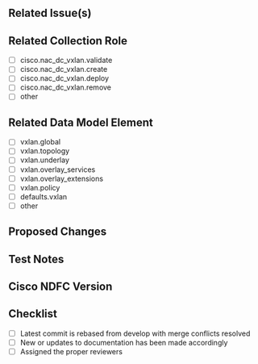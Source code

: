 <!--- Please ensure that the WIP label is not being applied if ready for review -->
<!--- If the wip label is applied to your PR, no one will look at it -->
<!--- Please feel free to ask for help -->

## Related Issue(s)
<!--- Please link the relevant issue(s) -->


## Related Collection Role
<!-- If a new role to the collection, please specify -->
* [ ] cisco.nac_dc_vxlan.validate
* [ ] cisco.nac_dc_vxlan.create
* [ ] cisco.nac_dc_vxlan.deploy
* [ ] cisco.nac_dc_vxlan.remove
* [ ] other

## Related Data Model Element
<!-- If a new element to the data model, please specify -->
* [ ] vxlan.global
* [ ] vxlan.topology
* [ ] vxlan.underlay
* [ ] vxlan.overlay_services
* [ ] vxlan.overlay_extensions
* [ ] vxlan.policy
* [ ] defaults.vxlan
* [ ] other

## Proposed Changes
<!--- Please provide a description of proposed changes -->


## Test Notes
<!--- Please provide notes or description of testing -->


## Cisco NDFC Version
<!-- Please provide Cisco NDFC version developed against -->


## Checklist

* [ ] Latest commit is rebased from develop with merge conflicts resolved
* [ ] New or updates to documentation has been made accordingly
* [ ] Assigned the proper reviewers
